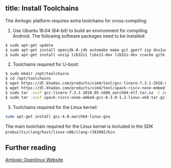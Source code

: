 title: Install Toolchains
---

The Amlogic platform requires extra toolchains for cross-compiling:

1. Use Ubuntu 16.04 (64-bit) to build an environment for compiling Android. The following software packages need to be installed:

```sh
$ sudo apt-get update
$ sudo apt-get install openjdk-8-jdk automake make git gperf zip dos2unix bison perl gcc g++ tig pkg-config cpp-aarch64-linux-gnu
$ sudo apt-get install unzip lib32z1 libx11-dev lib32z-dev ccache gitk xmllint libxml2-utils libssl-dev
```

2. Toolchains required for U-boot:

```sh
$ sudo mkdir /opt/toolchains
$ cd /opt/toolchains
$ wget https://dl.khadas.com/products/vim4/tool/gcc-linaro-7.3.1-2018.05-i686_aarch64-elf.tar.xz
$ wget https://dl.khadas.com/products/vim4/tool/xpack-riscv-none-embed-gcc-8.3.0-1.2-linux-x64.tar.gz
$ sudo tar -xvJf gcc-linaro-7.3.1-2018.05-i686_aarch64-elf.tar.xz -C /opt/toolchains
$ sudo tar -zxvf xpack-riscv-none-embed-gcc-8.3.0-1.2-linux-x64.tar.gz -C /opt/toolchains
```

3. Toolchains required for the Linux kernel:

```sh
sudo apt-get install gcc-4.8-aarch64-linux-gnu 
```
The main toolchain required for the Linux kernel is included in the SDK `prebuilts/clang/host/linux-x86/clang-r383902/bin`.

## Further reading

[Amlogic Openlinux Website](http://openlinux.amlogic.com/)
